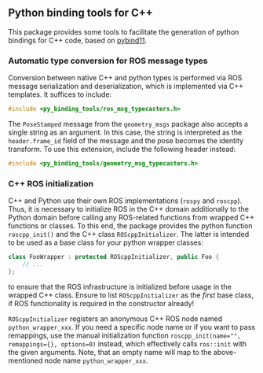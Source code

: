## Python binding tools for C++

This package provides some tools to facilitate the generation of python bindings for C++ code, based on [pybind11](https://github.com/pybind/pybind11).

### Automatic type conversion for ROS message types

Conversion between native C++ and python types is performed via ROS message serialization and deserialization, which is implemented via C++ templates. It suffices to include:

```cpp
#include <py_binding_tools/ros_msg_typecasters.h>
```

The `PoseStamped` message from the `geometry_msgs` package also accepts a single string as an argument.
In this case, the string is interpreted as the `header.frame_id` field of the message and the pose becomes the identity transform. To use this extension, include the following header instead:

```cpp
#include <py_binding_tools/geometry_msg_typecasters.h>
```

### C++ ROS initialization

C++ and Python use their own ROS implementations (`rospy` and `roscpp`).
Thus, it is necessary to initialize ROS in the C++ domain additionally to the Python domain before calling any ROS-related functions from wrapped C++ functions or classes.
To this end, the package provides the python function `roscpp_init()` and the C++ class `ROScppInitializer`. The latter is intended to be used as a base class for your python wrapper classes:

```cpp
class FooWrapper : protected ROScppInitializer, public Foo {
	// ...
};
```

to ensure that the ROS infrastructure is initialized before usage in the wrapped C++ class. Ensure to list `ROScppInitializer` as the _first_ base class, if ROS functionality is required in the constructor already!

`ROScppInitializer` registers an anonymous C++ ROS node named `python_wrapper_xxx`. If you need a specific node name or if you want to pass remappings, use the manual initialization function `roscpp_init(name="", remappings={}, options=0)` instead, which effectively calls `ros::init` with the given arguments. Note, that an empty name will map to the above-mentioned node name `python_wrapper_xxx`.